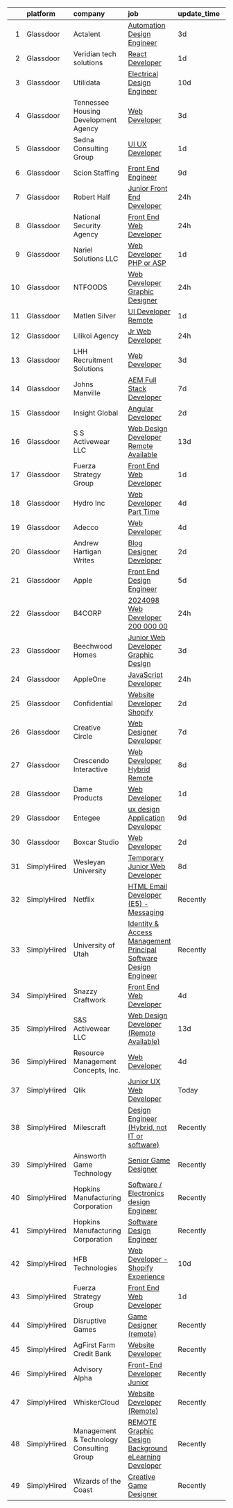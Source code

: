 

|    | platform    | company                                  | job                                                                                                                                                                                                                                                                                                                                                                                                                                                                                                                                                                                                                                                                                                                                                                                                                                                                                                                                                                                                                                                                                                                                                                                                                                                                                                                                                                 | update_time   | location                      |
|---:|:------------|:-----------------------------------------|:--------------------------------------------------------------------------------------------------------------------------------------------------------------------------------------------------------------------------------------------------------------------------------------------------------------------------------------------------------------------------------------------------------------------------------------------------------------------------------------------------------------------------------------------------------------------------------------------------------------------------------------------------------------------------------------------------------------------------------------------------------------------------------------------------------------------------------------------------------------------------------------------------------------------------------------------------------------------------------------------------------------------------------------------------------------------------------------------------------------------------------------------------------------------------------------------------------------------------------------------------------------------------------------------------------------------------------------------------------------------|:--------------|:------------------------------|
|  1 | Glassdoor   | Actalent                                 | [Automation Design Engineer](https://www.glassdoor.com/partner/jobListing.htm?pos=126&ao=1110586&s=58&guid=000001836e4df1b4a71d7203c614e967&src=GD_JOB_AD&t=SR&vt=w&ea=1&cs=1_4cfc8f7b&cb=1664002945921&jobListingId=1008150342127&cpc=9908D8D4413DBB8A&jrtk=3-0-1gdn4rsf4k24v801-1gdn4rsfmj4je800-587685fb555db1a3--6NYlbfkN0ChYVx_I3yfZ_JDY3EFoivtqvi_stwnZ_kRt8Dowt_l_d1ydueao4NE-oUleRJ4yhh56wyBkL9KMpBMnE7KtCui5zWb3v7m9QWqjusoI-ZNEAb2ANrL5J3lJDueyjQ656fX0SJbv_6imDRgtPSarxr3i6j3nz8KQ5z9Bgy5g6lRHOFgOcyjLLMtgjEJCseJXkJja8q82SU1qenuxJ205EnQteI32uJT96SxQSYpsFM22zk4PQnzC8WBpxhzJqupE7HdZZ8zEH1akf8Q2-B93cmoThAKBZY7beYDHNfXZsilmh-SAPpMvsf_t1PjQ4FWcyHFxbsR6A1SOfg_QM9XDGZt_5IkqYntxFPFuiByFc0M0MmAibvxgaC0cL5IHT-U5QuA2rnKyFL1ACQk7SAkY0GEfqq0bvu4WUtpL4c1FpL2NjIUppYeyvRUqg1XjSdPUT1MN0I4QedWSP73f9eGRd_krzMgnjKO81_iKaC3XgukBJ72HYZTwyB8o8KLuTIPVjG2iiaxGhhnGPAAJ_3SmICqEgWebqa9Cd7-sK5ocBvMLaW-pyrbu_rlnHHx1D5ubTLCKmTUFRWHVd9xn1HZWOhTQV2h7izryPijhDI2LbpubxZHJQKgmh7COFcNNhE-oBE4rj0-EXjl8tXQgL3v6qSA0jv6ps_ewF8e7_C4bWXJr0vHhd8zSKh7drbMxxIY5QbZebVPOxXHjkw4znuv9kx97gH8euPq-Uu3zktKzuUoaobah-_69vvdEHMhRS_ATBx9oirgL8aLEY_mXKtBn7KiKDDl2FOJwBBX5LIzqaEsubm_NgPKkuGo-1aAdZFkmY50O5nnhP6b7sXrfa3U4S5k1DqQU7hfeELRmByfBRNQFxqLqeoftOOQJ-ggJcGLVoc0Wu5mHUfoaob7jdgmemE3yOdat01_ew-jIAd9TgXujpv3JSG-xc6vcmIGXfruWvZdiTi3hoJ31LgVOxKr903xrYdqH0TyCdg%3D) | 3d            | San Marcos, CA                |
|  2 | Glassdoor   | Veridian tech solutions                  | [React Developer](https://www.glassdoor.com/partner/jobListing.htm?pos=130&ao=1136043&s=58&guid=000001836e4df1b4a71d7203c614e967&src=GD_JOB_AD&t=SR&vt=w&ea=1&cs=1_c43a2a2b&cb=1664002945921&jobListingId=1008156223381&jrtk=3-0-1gdn4rsf4k24v801-1gdn4rsfmj4je800-534161a169673660-)                                                                                                                                                                                                                                                                                                                                                                                                                                                                                                                                                                                                                                                                                                                                                                                                                                                                                                                                                                                                                                                                               | 1d            | Remote                        |
|  3 | Glassdoor   | Utilidata                                | [Electrical Design Engineer](https://www.glassdoor.com/partner/jobListing.htm?pos=101&ao=1110586&s=58&guid=000001836e4df1b4a71d7203c614e967&src=GD_JOB_AD&t=SR&vt=w&cs=1_72e2a594&cb=1664002945915&jobListingId=1008137291187&cpc=0F2A8D282FF2E7FC&jrtk=3-0-1gdn4rsf4k24v801-1gdn4rsfmj4je800-88ab6f70081428e1--6NYlbfkN0CgBgcxuOwrlzWFp0xvOgllyDb1Hw7UsKEX_IsXppgvM0-0BJGfmV-ywHaoqAykrI61QtG-OyD_M1eULo9Gdps9IeU0C5rqljrP_kBvFNEsAi7rD41QEGwVo5tB3Mi20bY2LxDkSwUPn_kPc4ErDLWpU4VDWxZ1se4yTmSEwjE366v0sxp1ZM2vSY4PZhi6zd9MtJBpgj81eXEAhSeTX6JStG41FHbqKgBA2S0a0kSiDzi2DK75bAWBfBJrbdBd-gYRzQZXckJsxPejIgpMjqefqrFcmVfe1G0JZnrvLiKVAm-66afTZhBSpSQ0NCl_lBoF8YuvLOls-gL_ysyXy6dtyBbGzg9nqrYVtrX-XxB2XC9fQGwuUXbbQENDMEbh5NkX916Sy98XVh2v7_Rhl5xmi_D4oAUUdnielCbZnsJXtqya6Q13MJIRzP4SPYAq1bkBNyoTONBMwg%3D%3D)                                                                                                                                                                                                                                                                                                                                                                                                                                                                                                                                                        | 10d           | Ann Arbor, MI                 |
|  4 | Glassdoor   | Tennessee Housing Development Agency     | [Web Developer](https://www.glassdoor.com/partner/jobListing.htm?pos=115&ao=1110586&s=58&guid=000001836e4df1b4a71d7203c614e967&src=GD_JOB_AD&t=SR&vt=w&cs=1_1812eafe&cb=1664002945918&jobListingId=1008151888051&cpc=48B9F4758953335C&jrtk=3-0-1gdn4rsf4k24v801-1gdn4rsfmj4je800-472b716346071ded--6NYlbfkN0CMKBtj3NdwSxddSdZQJUT4bmEzM6mmxT0ZoCQVKc_sRVMtenmWdjo-dxb-j0q6r0bt7YASHw3ly62NMCbPMU1gF1Zbej14ORmiM0GpqbrLxXraaIxPbnuFQ4SyH6sdJg42p7PqGhjskeGkTL-taHa1XChTCID3oI2Ww9eGsM4ZcE_622R_u5d0DPGDg2-UGO8SUd5cvGOqi3eMXh4kOx7Bem48D4XaLW_mQIpNCmkkJAh_bOl8vZRc0sRrdQATLrE_cX6TjJK0mjVjTEx2NeEtgJZVeP8_Vh3tHNa5sZKpFTpEgoYadlWfS2wZlnqU3npb2EADB22RCdeaNjPXRN-F_fzEYX8Ne9jibIZcej9OjBZA4LbtJkG4FxFh6CuBeAS2K3V63BoRfJAkPvSSjyEviB2jgbs5lwDKJpn6nIDggpy-HyCKNgPSxPK4Cf7_rM9pfGClhBvVO8JtlzgYUUEFb1BnXg88URA%3D)                                                                                                                                                                                                                                                                                                                                                                                                                                                                                                                                                   | 3d            | Nashville, TN                 |
|  5 | Glassdoor   | Sedna Consulting Group                   | [UI UX Developer](https://www.glassdoor.com/partner/jobListing.htm?pos=129&ao=1136043&s=58&guid=000001836e4df1b4a71d7203c614e967&src=GD_JOB_AD&t=SR&vt=w&ea=1&cs=1_33d26182&cb=1664002945921&jobListingId=1008156489985&jrtk=3-0-1gdn4rsf4k24v801-1gdn4rsfmj4je800-9b36e5d38adac55e-)                                                                                                                                                                                                                                                                                                                                                                                                                                                                                                                                                                                                                                                                                                                                                                                                                                                                                                                                                                                                                                                                               | 1d            | Remote                        |
|  6 | Glassdoor   | Scion Staffing                           | [Front End Engineer](https://www.glassdoor.com/partner/jobListing.htm?pos=120&ao=1110586&s=58&guid=000001836e4df1b4a71d7203c614e967&src=GD_JOB_AD&t=SR&vt=w&ea=1&cs=1_3f8e09e8&cb=1664002945919&jobListingId=1008140878269&cpc=42BEC95245890617&jrtk=3-0-1gdn4rsf4k24v801-1gdn4rsfmj4je800-e9951e8e4824d6df--6NYlbfkN0AxNjU9wWOnkzYrjpAN9mGGJnqCtvXlnsxswceXA4p8arctmlbenC8IJNJSuXsXgEn2qRZAeFuE2VJvr70lmCswHQT7c9a5dWMs3A5mlYJ6xc1EadEOU1AcAa4_ydL8WRinO0GX8Z8EBBvzfycpum4jYxcZRwqSADaEf7n6mezGWHWYL1t0BhHEIGQ-9eZ5EgztkdzNcbi1lr1LCd5UnTclsaooVB9-5rYg1nFHBmCWCmuM-rFRBLffRd1AYKP_sg05aygUGHkOH1iEqS4OrrkTIPdVaUwEVKL8NDJOG4qYprN5Sy8cyoF4xfet2UjnNpwT0Mg7EaQN6aWoKAtFKGB4-35vVUKOtF5ntn_jDadpRQY6PJHGg16164c_vyBhPp7jRSIiGcbtaZm26cwKMW9X-0GIBg6CuPwz2tNw7Bqr123Qv2GnAc-GLuXRbnIDMutZG8CN9XMVUNoWKMHcggnJGS2hYNx9ndHShRE6R42F5zCqd2O07zoLEsArds7pcxgqfCVX28IheCf69gYtzNfXhDVr6aeScn4%3D)                                                                                                                                                                                                                                                                                                                                                                                                                                                                         | 9d            | Mountain View, CA             |
|  7 | Glassdoor   | Robert Half                              | [Junior Front End Developer](https://www.glassdoor.com/partner/jobListing.htm?pos=121&ao=1110586&s=58&guid=000001836e4df1b4a71d7203c614e967&src=GD_JOB_AD&t=SR&vt=w&ea=1&cs=1_c6fccec0&cb=1664002945920&jobListingId=1008159310171&cpc=32EE424DE2B657EB&jrtk=3-0-1gdn4rsf4k24v801-1gdn4rsfmj4je800-ad7c0c2ea6a51657--6NYlbfkN0CpzDdaQkua3np5pkmj49lKioZwmwxQ-yx5plwbYmV_M7ZUsoYMwH68ZWZwpU8o109k8k9TkDq1w6sfTxQkE0Ft9mF14Uw0_9EoxHmQqCj3tCIE2KfBuGjcTtjqWw-JHOfMWZ887oAMblHPOaCDyAle0H0J8Szjo-QPHMkVFWsJnhEnUz9nnl6q4JD0tAVnGFw7B1ofr1YJzOhWRZ7Iv5-wSWb_LKbhBXgPc3wEovek8ktRrprBS6yzSWCTC_rJFd2KYj1CqYELCAJU__iNLgzCKVrW9ZNbhs47MIwz7GeEtsiwyzS1SR3T-HJDUcuylRcYFL9ZGUr1Lhc9N1RngU5XWo6odNuc7NbNIhiT_nD0PTZjQOEhwxwxy3XG4f8_nlVvcTI9fQD5pxrv5GptHXPnZJVT1adg0JdSX69HdJxnsu8KUCpudB3pF0lOQk7XTX_gFUGcxHifqJ6VwH8eUNTg_pstV9ozKyR5sOWXMS-ufBDxsd3V8kf0YuJt4uscWk8HXk6AvyCzMiPr9ukXVHgCzuqtmoK-fD6bBgvZJLLD-bekq45_HIsxN4aYnJUFXPPGO2eRPzPDlP9WhvhPtWIw)                                                                                                                                                                                                                                                                                                                                                                                                               | 24h           | Melville, NY                  |
|  8 | Glassdoor   | National Security Agency                 | [Front End Web Developer](https://www.glassdoor.com/partner/jobListing.htm?pos=114&ao=1110586&s=58&guid=000001836e4df1b4a71d7203c614e967&src=GD_JOB_AD&t=SR&vt=w&cs=1_e4fd36ec&cb=1664002945918&jobListingId=1008157797541&cpc=D2F1DE17EE1F43B9&jrtk=3-0-1gdn4rsf4k24v801-1gdn4rsfmj4je800-7ff8eec83c0b4a4b--6NYlbfkN0AC5S5KfpcrE62cRuYLg6qW_HWiPjKHP06qk-AGfbwYtGlr3wcSMURH9oqKq1q2FCfM1OjM3Kz6Mf8EkahFNJNgp1LK48jUPnMt-okSXP8vnz3V3oP6iYtj2IgXbF79uMEmzQyBa0Jx1u30_URFQLBGZGEmRhKBBfzZfC_xhkrKH2vo0nAamm-hWGoEjgH6jBGRhoFUUwoObaiVuPjcoPd9B4MNBCnKM9kLF-O9u2H5UXpss_Zt55NuNgT5WUviojqCuoVpY-TMNCAQQJ7eD6LLLnTdzuunIlQhiHCwKxLsVAC7ODSZT2KZzhlZRMM9RqLb-GyBvkfNLs9DPwJzk737DbobZFbAfx0oBHNX0E1A-kDYOY50ZZXTFZJQIPdIQVbYpDhNwEAmzdWLlFVPPiy6QSsIN6k53vkrXQz6lKFl8VjS1RUyW74CtgUgN3Ey4bH_fcS-0kuf5rFOLA97hZZMV6wsa7D_vFf0waMTPFtIfFvWFDl5mZVF)                                                                                                                                                                                                                                                                                                                                                                                                                                                                                                                       | 24h           | Fort Meade, MD                |
|  9 | Glassdoor   | Nariel Solutions LLC                     | [Web Developer  PHP or ASP ](https://www.glassdoor.com/partner/jobListing.htm?pos=107&ao=1110586&s=58&guid=000001836e4df1b4a71d7203c614e967&src=GD_JOB_AD&t=SR&vt=w&ea=1&cs=1_2f79b386&cb=1664002945916&jobListingId=1008156487373&cpc=F583A5AE0DDDFE3A&jrtk=3-0-1gdn4rsf4k24v801-1gdn4rsfmj4je800-85c6be23e0f0a5d1--6NYlbfkN0CP2J0LDtxZA8EtDuNqxg-gocVpIg1F0JqVoIbEwsjBgaAhjkxI-15GKZpbikTtLtYtHVrp3nhyeZJ7oIl7Q2yo2y4jAifyhGhTgi-qrYpPfiVcjAaHEgwuIevHNLQObv8bWhXCxot3GdXArMpA4RSFPaoMmq1eGQ-vBTaINS4O4THOqolDkKJY11hGhvrGZGYbSMJQRkLpuIh_qI1KIrknhAssDg-Hx9UI8W92CZ6S0p_NvUu27890ryk424WVPcH_AULVAlVlJhfNCEdUOAPalgnkMsGnLasaVwGEKLL53lsEMdQm7F78qw7GR6kv8EHhSBXsre9HmpwZhBKIAPp5SwGadF_jiIC8A_zVj4--CoAoLjbWtwK2Jy9KIG7pr5gSR9nY_y25Um0Og-OEIINxw5Yne9oUUotAZXbmG246iUjy6BFJS7r-rhzUClJFeXwZjPtSp5gfcpX0jL-h81gY0MPRGZkWmyRZZ61u36oRlayBcclXQ9L3ybhbMFBv8GUVwCFbnqFwrw%3D%3D)                                                                                                                                                                                                                                                                                                                                                                                                                                                                                   | 1d            | Remote                        |
| 10 | Glassdoor   | NTFOODS                                  | [Web Developer Graphic Designer](https://www.glassdoor.com/partner/jobListing.htm?pos=102&ao=1110586&s=58&guid=000001836e4df1b4a71d7203c614e967&src=GD_JOB_AD&t=SR&vt=w&ea=1&cs=1_8cb1246b&cb=1664002945915&jobListingId=1008158473502&cpc=AC285F3A3ECA6BB0&jrtk=3-0-1gdn4rsf4k24v801-1gdn4rsfmj4je800-fe38243d77069748--6NYlbfkN0AdfXZJl0GGXUSalzVGUWVSLKSqBOtgqDvQLIDRjNDC3sXSD2pGaliFmJwsem2D-NEY6zdgv8Vut9ykzrzubb2RSXGbFBr2vSgQTa8WgPxDwYq6Wpsix0WuVBWG_wAift98Al_YAJFUCfIX4perZgCFJ92WXvPYwrdPuM7VE_DVa2q313uR2JO5oCn_BB-Lv72_IWEJNXc7UUPZbtpBeeE_EIYqekRvRUSPDE1Pe-GF1jKz4Lx2tc8x6H_U1_uK3Kp01mR2DUhanroKj4P9m4f37GURkvfqXkDjFUdc9CZl203wtYHVzzfQ5F05qmMzOCnegJPwicPcoTuh0WSkzazDEpu6DbMY4L1MrDl6_3yDtUMALEGSmzbiP-AhHP_irYTusDiif5XGN-_XSsunqWIdwSezFYtmKhW7gaHF0OnV4ZkVS8zCag_A00LJm70JpPYGTE3PhCPIIc4HkkrX6CH306_Wlr7UcH4XxLu39RpMwXBLZwh57I0IObq8liMMiMI%3D)                                                                                                                                                                                                                                                                                                                                                                                                                                                                                             | 24h           | Remote                        |
| 11 | Glassdoor   | Matlen Silver                            | [UI Developer  Remote ](https://www.glassdoor.com/partner/jobListing.htm?pos=118&ao=1110586&s=58&guid=000001836e4df1b4a71d7203c614e967&src=GD_JOB_AD&t=SR&vt=w&ea=1&cs=1_de7e8370&cb=1664002945919&jobListingId=1008157161268&cpc=A65DF3A704A48F9B&jrtk=3-0-1gdn4rsf4k24v801-1gdn4rsfmj4je800-16829e777b87af8a--6NYlbfkN0ADTliTSg4K3aDxe8vkHVVj5ml6bx8ND6Ab8oliGx3AtUlZr5CucCWYpR9jiMrNvNGRO6bUQ4H1H6-dQeHwNMaTFEyTKPTqKhcjE6PIy3a4LOawRF4CIuwsP0LKO19BUUgwn1MGgH3F_8QbFy3AD4zt0nMjvdKp-Xe7d_n6MVZu_VvT_ciADqr-WsuvenKKxF72LJ3caOLoBwC-a-PzfdTGjQSt4cNhOXShdYj3cP4Cc9tbvD8loJsjkut5w9ekBRXY-a0w7kRa8FRrlmoMKNJcoePbbqGkyyHa_nCWgfCLgqofvLtnxZ4rzQSy8y_3EOQtasSi0vsYMFEWbEiW5ps9dvffxr7nZ5mh3i5xx3zvqPVyiWidbwmLmIcPWoWIpCKWzQ9wuvFSbzk1gTkQFOt2AxzGDU4QQDkuYEB1ycMuJWPXce-WEWJGIzUQRopnFNG329Pc2t1OkExoBKr0z1U-HajDe4CrElEysDSLov1GWhc7oPwTW-9x)                                                                                                                                                                                                                                                                                                                                                                                                                                                                                                                    | 1d            | Tennessee                     |
| 12 | Glassdoor   | Lilikoi Agency                           | [Jr  Web Developer](https://www.glassdoor.com/partner/jobListing.htm?pos=110&ao=1110586&s=58&guid=000001836e4df1b4a71d7203c614e967&src=GD_JOB_AD&t=SR&vt=w&ea=1&cs=1_ed46bb68&cb=1664002945917&jobListingId=1008159036962&cpc=BCC169F53084E245&jrtk=3-0-1gdn4rsf4k24v801-1gdn4rsfmj4je800-959dfe221338f0a6--6NYlbfkN0DzaDHVbxJ-LJZej0v9fk4K-FwNocoxjQ_zxp68kPBvcqyzjXk4zrV-O-k3-Sei9g-U6yZdKhKxbGcCHzzPSs5NZravYBkIZpwuZ7Ntu7cXZUWlN68xeCAVA2Pzg9n3NY3EMt0c795tPkbjp9VwXDlZS62d69fO5HB7ybfDP72j4GDrCtQWgs7CEiChC5nFs6JMGbPSXhtTqmyN4JNRdxI62xtxg8GtyMf-CSru4QxJ7_ErpvRxVFk4SXY8LSFiSVC0glxzbBEj4jkiqU4_ysY7AlQ5VlfRTbWORf4EIVlZAZOByNUdnHEnI8Ymx8XNLojPXscrflHOhzEH3K4Oa_I-Yg6yu3rxkEz3w-8io-SZ6dBbxvSS-BsRwuwdrPSeBobsVbNqF0wx2Q0IRsYOJWbXYrERxEYNbziN1b_d9RpASbfmb7LhTurTQqVVWopM5JVezI8vbP423lcjqM0yQ-YUsLoeU45X0jhOtRWMLyTPLCDOjt_uDxzuYHrvhW2V_fly43PD0xbnIw%3D%3D)                                                                                                                                                                                                                                                                                                                                                                                                                                                                                            | 24h           | Simi Valley, CA               |
| 13 | Glassdoor   | LHH Recruitment Solutions                | [Web Developer](https://www.glassdoor.com/partner/jobListing.htm?pos=125&ao=1110586&s=58&guid=000001836e4df1b4a71d7203c614e967&src=GD_JOB_AD&t=SR&vt=w&ea=1&cs=1_f7f34910&cb=1664002945921&jobListingId=1008150995447&cpc=AC285F3A3ECA6BB0&jrtk=3-0-1gdn4rsf4k24v801-1gdn4rsfmj4je800-4815247063c00b4b--6NYlbfkN0A_GD1K3dzeu7WcKnsm6RLSD1_QV-mkIht0EvhowBp1RB3nB2zK51B7Vjdo850qtD3HUgQDFySC2dwCAiJR7vDl-o3z0YZ6gywWZcKWWXl3DoLIxuXaH63b3PBznFZX68Rol0qWswhnDl2ldv-xCBoq35es_aCpYsfSAWDgbT82fuiB21XJXuS9xmzLQvLOzQ1ikihRlZSj3_AT1rNCITeBUALukxyN0hyXvmrD7m2-w9-zFuUw8t5uMvSD6uF_eP57k5nVG-iZtQ8nGurXlKUmXDQyDxNyBTs_5ucZyBgsV-yArrHcqmPZWeQAUJyDIMsf1zJBarZq7_SyrQJZTgPyv2O5xyt8hRmofQnpepehC_gh4FR4OM1n86vkX-se4QnyMK8L6SHIDegdjkAaTdVXS1_Nta4bFC0FSjfbWpRKxwzYvkddtbFN02tBgK2elzS9DMfSUREkYJHRA1dDKfWYudMeeUlYsGOwIZy4WQ6sm1a7faNtow0zUJd1G_70sTwR4cqvFdilkWvCO_30anQaB2ym5te2Fn7tgLIPcI9PrepVIXCm9fWz19s8wTtYSRxmpu_ECCvEmLcsZSqFCGP_CSW88UtwQNmCCXMD9GPGy7J5mRNN66naSE4Pm4K1gCX6YAaTfCw7o4BJdsm9JSzUIBDDtV-p9k-YQJb4vZkwbBb_SsQDbzuoMeDsBRevSLe6kQzRdvn4J53iD4PvQkEnMDbJeARWm8r69eVsKK-K9HWbx2l5_ZBdWRiuPe6P6T_9Ke7J0jELevV0kVa4h0Ymc8htkhi84fmDlHVVKaYa4w%3D%3D)                                                                                                                                                                                                | 3d            | Kansas                        |
| 14 | Glassdoor   | Johns Manville                           | [AEM Full Stack Developer](https://www.glassdoor.com/partner/jobListing.htm?pos=105&ao=1110586&s=58&guid=000001836e4df1b4a71d7203c614e967&src=GD_JOB_AD&t=SR&vt=w&ea=1&cs=1_c34c5a08&cb=1664002945916&jobListingId=1008145350476&cpc=14D5209370AEC984&jrtk=3-0-1gdn4rsf4k24v801-1gdn4rsfmj4je800-8e47bcb6b51c4b28--6NYlbfkN0BbRIXfBuxxjzYYViJ0Mlfk6Rqs9mOnuKlHfy6v50HiE0tueT4oOkfIhDBcy8d5kwL7oKq-we2vimn77xSCnyMvcEniNG_BUk1cqoFl-jmKjHfB8_2C-Yhs-jwvVPgKc1kYOGvnVjuEiikyHArjFXEItNKtn4vTktacz29jD7iEMkaz7qfAswpUcWW0LVWSwKcrltRryUrb-oHkI2KtZ1m5zQhK_rrDlSszBX7nYc_EW6MqJa9Nyg_-ZLd5EztgBGDHSsrPDYlcSiPIMZiaqgu0WZH1SG_0U5HrRegfTTsjOotac5Potc5AcCCLtaHWl78Mqzy5cNuHGlkXCDcZ4H7I8dFLKPSJCtKwiGbVZRk9x6PalUE5rVPb_qHmr9aYmD7nWEX0i3vWoi_jGv682E3ijMeNJ5HL5J1X2zJSMXNkpQB7gX-pz8eH8ledHHPMIt-LrUi7_nJfKG-DXKXPcPdmAx8nQY8NXpaK4GKVI8UBOJhUkfEbu5K1d5VcTzQVJEqul4J8i0Mthg%3D%3D)                                                                                                                                                                                                                                                                                                                                                                                                                                                                                     | 7d            | Remote                        |
| 15 | Glassdoor   | Insight Global                           | [Angular Developer](https://www.glassdoor.com/partner/jobListing.htm?pos=123&ao=1110586&s=58&guid=000001836e4df1b4a71d7203c614e967&src=GD_JOB_AD&t=SR&vt=w&ea=1&cs=1_635ac823&cb=1664002945920&jobListingId=1008154070766&cpc=F41FEAB56D215062&jrtk=3-0-1gdn4rsf4k24v801-1gdn4rsfmj4je800-17e5b1a8b31460b6--6NYlbfkN0BKkHZu3wF05EeDimN_p6sYpKCMArvwa95YdH7UpkaBCrPfJYfKKujSsTaa748NZ04TE7WSwUq9wpSWS8z7yWjae9sMc7lOwd6ePpbhKUnS5GJWkmwUNPedAdXYWv39gnt3Nvudz93FiXwcQ5O0YfaV4snCspa5vgWjh33lcKewQLxTvIhfKfcLAzXobtCZZCDAyGpqau2sNx3fr1wmwOmLCc-VFYNsofIn2uAjhU5EHRkTzdprPp83The0l_ZNyAzJAUtgVY6q5PTVGQ-bUTnRlV1v1aONFEPj125e3sdjniQlwiTJQ-vFKXEZjGB_71tDtHAD8wd9TG3UxT-KwkVnbYtwk7Y5IRHHpRxRp8YKrNGtgNdf2-aZybm2E3g2CpgANkFreZt6-6pTiUQpkxKLRBSmrBG4yVWtwtyCgZuJP1Uvfyy8f1_bB-h2HtcRXNvjEzRz3_cgb8_g64hOk-_i79rB19YP6btst5CFlvQDtr9gaSRqJ1hWP3dPBYGLfe2W-didzuaj-9Ge82EAz4Z0)                                                                                                                                                                                                                                                                                                                                                                                                                                                                                        | 2d            | Remote                        |
| 16 | Glassdoor   | S S Activewear LLC                       | [Web Design Developer  Remote Available ](https://www.glassdoor.com/partner/jobListing.htm?pos=104&ao=1110586&s=58&guid=000001836e4df1b4a71d7203c614e967&src=GD_JOB_AD&t=SR&vt=w&ea=1&cs=1_50ff32b2&cb=1664002945916&jobListingId=1008131212019&cpc=A65DF3A704A48F9B&jrtk=3-0-1gdn4rsf4k24v801-1gdn4rsfmj4je800-e77e0e5672b8281f--6NYlbfkN0Ajr136nt6A_LHOZ7dazkZBMRVGXfFx1UH3hXSlGZi78qV2vh4IIPaG56QxCFgA56BicBY0oInP0QPYJd4kFVbc7huEHz1FXVqLxP8gElzXxfnWXkWC5Tk3amEWpKQOdd2DP_B235foqRfXk2sCy5zcr5ta9uztYyWr8zoLSfktUae741wAEOImCxf8e0o5q_ycQgCe-ixKA06BIbumOe5BLPPJtlkagwve9y4va0OfsQAKsxCenDo-e0egBF_YeVmTaHsb1PpDIRb1xk0oL4YGvEuBLXCR5cTO2R9ItDo_j968wQijVOtl8tB6juuIunjrDqvR2kfK5u_NR2zAmpYJNQSFt2ZIIUzO9V_dlCHFcT4fJUtTYViioEhKsPsG7BZ95aVAld605hxC0YYuAioDcvRH_WoLvopmjCmjvSTW6-I0S0lnN7itjR9wWcdn_0w2Ttd7YmyPpqfV8SGnbry2wLe3R9WLhVFTT-iMgR4jmPs7V1aw1UdfdV8WbXiLk_aTr_pDVMJSVeHC2KdjhT7rFAktc-eHO7hkd1dJ4mw83ZB1-qzhRHQxtbmcaBcXQDpY0rYbETIdmSyHz8DQ7P8n65qfzMHtqCGQLhdLIa8eH_tip9lyQOF6W8zc0mm564DeSS9XhpaL8d6GMPUmQl7jl0JDEpQ00qGpLh3_ClwOztb3nvPLk36qiNjw76bYWKMjW2d5YC7gfNdOx5iJ6OK006JEBo1Ic3A_GitSBmwPNXOV6ScNDh0gyWdw5rc3ITJV5oyiY7iGGg%3D%3D)                                                                                                                                                                                                      | 13d           | Bolingbrook, IL               |
| 17 | Glassdoor   | Fuerza Strategy Group                    | [Front End Web Developer](https://www.glassdoor.com/partner/jobListing.htm?pos=127&ao=1136043&s=58&guid=000001836e4df1b4a71d7203c614e967&src=GD_JOB_AD&t=SR&vt=w&ea=1&cs=1_d62a5dfa&cb=1664002945921&jobListingId=1008156122053&jrtk=3-0-1gdn4rsf4k24v801-1gdn4rsfmj4je800-6a958374b61b92fa-)                                                                                                                                                                                                                                                                                                                                                                                                                                                                                                                                                                                                                                                                                                                                                                                                                                                                                                                                                                                                                                                                       | 1d            | Remote                        |
| 18 | Glassdoor   | Hydro  Inc                               | [Web Developer Part Time](https://www.glassdoor.com/partner/jobListing.htm?pos=111&ao=1110586&s=58&guid=000001836e4df1b4a71d7203c614e967&src=GD_JOB_AD&t=SR&vt=w&ea=1&cs=1_7053eeef&cb=1664002945917&jobListingId=1008148945707&cpc=E773D000C9BC26FA&jrtk=3-0-1gdn4rsf4k24v801-1gdn4rsfmj4je800-0d367ac675b0d302--6NYlbfkN0AHtiZwCrzFlqi-Ln40ht2-8SIb3m8Ma9UkCwqqfSxtZAdLCzw_vuL0Bqv6YFjFJL4jwFGIreYuyBQJdwmv1890tj2DDOoFzxdl5kiO_V6p44ZbN4PeWpJ6L6_iJ0l2UUXZ0B8THVFe6QtFyMrNwN_dqdEmrvzfBuqkJd_idE-w84ggyjpy04ncQwD2Jz_PTlnFoBGsrUoKHL1AzRjROjkw2_pQs1CwS5P1pt8JplVdVbCitSQt2r1gZfOogIBhPaNnykESy8U--3jdrhtPiIMkvckXow6TgsXXTxs3tQAWLwjgwDU5qiZnOkAYs7FjdiT-CymmFQUfy5YIqveImx6l1RMSFuCLWOPmfr4m5LDIn85EW20MORVimKbDXmopw4hy3JPMMaoPvH-qssB9Kmqj3swg40m5EybJZVd-YfJrET3Fvz_6Kz19cH83tvXGW-ZB8LxZFNvzXLNvfx-E1BsfGSuKstOL-wfkc5E6ZjbMMSiNoL10A7hcdId_q3sjE_Qtv0WuxfPoYg%3D%3D)                                                                                                                                                                                                                                                                                                                                                                                                                                                                                      | 4d            | Chicago, IL                   |
| 19 | Glassdoor   | Adecco                                   | [Web Developer](https://www.glassdoor.com/partner/jobListing.htm?pos=122&ao=1110586&s=58&guid=000001836e4df1b4a71d7203c614e967&src=GD_JOB_AD&t=SR&vt=w&ea=1&cs=1_05f8e7ae&cb=1664002945920&jobListingId=1008149192044&cpc=8795CF9063CD573D&jrtk=3-0-1gdn4rsf4k24v801-1gdn4rsfmj4je800-0c714800e26034a2--6NYlbfkN0CsARmfH1XNQTa22oGIIJ18FtyAjbQsgfeQZpddTLaeHvS13ZX1kSY9Xco1CJVqBlT589lhOapIM3kkZMsfqJyfjOSDIVkj1Iuscu2SHbAB8RAYctWErqoZgrHHvtlgMblNIdo089uFoa8ZcodLPIXLzKG1i3-r_Oo9HLlsj5v5vrdUuVedE9XN1i5HNzTd-3_CJ5vdxYakoQHJviUXYR5YnIEK_lU5wyffzBGnEAPzxr9xzQfwHzwC8z1f8yyszdCq59H4RxXWg3prA-bTuN0Y5Y2rASb4Ib-CtsiFUWajtYZICLZ-fc-Pu89s8lUyRjiy5DDGOOLmeHQ81U2HPsFNsv37WaYBv05g_K6pEjA0wQSBBMkqgXetKctgEtLwi-VTZh_U94fBJOdVm5lcBoswAi0-J098NuBoxohILYsgX8l_w-XWX2C_bEWqqe_yQLs4MQZsbbnsEg8Xyo5VtPVzpzs63hAIn7tsxc6OGKja--LdyYRp64xfa6s0tMC6Vf0emvMza0MMsjIL5cboSFdR_4CSiKfZKT7qCQ6tMGjcDzTLnHbHDWh-BuSplWeJ4qyDPKtKzJLenWTtCK0YMBNjUZbGYQxOOHxISxmkxtNZczWZLuvHDDVBhE7hp56Rt76i3oyC6-nb2CcqL86uzOl31JdYmDhGvx-wBXfsWKnEk_R8V5zZnmMSkFtwS0vjPTnwZcstKpy0-MFnFxHPb2VzVrbfS6lZMjXMbwMtN9hFTD3R1lhuHfuQ8dqs4QSMoy46W2r-7hgpJtFhMwnizpAlfWgmpBaAndgQBvLQ9FDZbJDur9SsMNqGPCv7-YaVrfS4iBCVu4xnoICRf1sXlorO71JslXQMYdPaTwoYc_gwJTsYP7U_6X6MrC58ubY_UDGqNAmIWFE4-Y877kG1Du4tZBK87xBvAt0%3D)                                                                              | 4d            | Clark, NJ                     |
| 20 | Glassdoor   | Andrew Hartigan Writes                   | [Blog Designer Developer](https://www.glassdoor.com/partner/jobListing.htm?pos=103&ao=1110586&s=58&guid=000001836e4df1b4a71d7203c614e967&src=GD_JOB_AD&t=SR&vt=w&ea=1&cs=1_a2d4edbf&cb=1664002945916&jobListingId=1008154853216&cpc=C891152315FA1AD8&jrtk=3-0-1gdn4rsf4k24v801-1gdn4rsfmj4je800-8a5de2c5bbb2f792--6NYlbfkN0AtR68e5gWpPxoovZgA7Udo-dcymoK0NpHFMpIgh7LYz4iBD93GHeZ_Px52PShkX7r5mWH_KRZmqRyplfaW3WsXHs1wSoWmKUxNIcGgA_8Y719gtESl7uZfLOAoJtpTv7Y8OhWnG6qiAce93utUA0m26XI2XImwuMwlErg0UWJjHrXNAWooIvhkjBGDG5VQ7x5iNO1KoaaUZXmbEROWbJjFuYYXS2MiOPF3ET6sAnkjd-rfMc6pwfyQQgQr7ir0q08_MCwj3tC6thswiRpjaxL3II08MMz1eljmlgwZdwkwTh4YvPrrGsbDtfZhoznu-ToMSVkkL9qjHS8sy0UfV0pgrAHHUIzOfrQUtgXBRn9shlbBF1COUjG-xdgqWwTTj9F5DVwYCI_pTmZRqN57R9uQSOUbYswdDWGLnvK4FdChYYEWQR_A3M3OVD6Ff_DZn19ugFfbjayBt4aIqdmz8QdOc8NV1tCPF_xRFIVjKVBQVIOSbDyP3i-FbuGRaGlbyhXmxO1FyhfEwg%3D%3D)                                                                                                                                                                                                                                                                                                                                                                                                                                                                                      | 2d            | Remote                        |
| 21 | Glassdoor   | Apple                                    | [Front End Design Engineer](https://www.glassdoor.com/partner/jobListing.htm?pos=117&ao=1110586&s=58&guid=000001836e4df1b4a71d7203c614e967&src=GD_JOB_AD&t=SR&vt=w&cs=1_de4484d0&cb=1664002945919&jobListingId=1008146967230&cpc=1CBFC3E34E2A31FF&jrtk=3-0-1gdn4rsf4k24v801-1gdn4rsfmj4je800-37d9989aa7123895--6NYlbfkN0BvKrLyj5gPmtZO9T8euul8TCxuuKNOtzRJOomxnwSEodTz2Bc-sPZlMlNbJQ5kKAvZEV9XQrJZIYxbJkdRgHKUATG_W5Gk9m5MdZP9NMdSrFncHV1RW0uh4YD08Bq5C20lofgyux8MVgc7RqgOyb1lKwL_LhWKB678kksVBaGPEmKFgo_p_Wcdz71FeoVXbxwzoVVDnuxLFCKMo534m0M2yekM9od2x8DOvMMLZvJQj5TodPJce0CPPI_Fx5TU3_5WVsULoBtXDzVsuV1YNDHI5RNUVN79UGV0TBBHxceqbLcBLj3tKzH6xVnUWQjtToaezIEI5ICQNCAsnDo_S4W3b9FqGCodQPbweN3CkdimrYxN8WxHj3A7gkDiXiijhkome8jJEUVrLDdFG9GFGvsNjCjTuy_53s4xM-fbcwKXyc9kXAOEL3rixZanoA9qktCA0_kswLhcaK4q99QV3Z8sd55WGLr7m_YhizzpHWN9HDqPjmcdysT1j3q0KsmnUFTcOk9WSRoO9oU2vCGYtuPWeOsrOnN-2iq-w7r0Kj5dGsU6m4mrf2ytaPXosd-LKrcQmahdHpyay0eTfMi23KtBSp4RvYNMA4mfC5BFB5LaXiOuOQ3QeEnS0YsGj17OoCzykJ_qyUDBvSeNwirdPZrgOjVhIgu_QrzNuyDbZQoEgS_YuxibVi5Ub_LYNOAJU_WeUGjh_ao-WL26NH-K3V8EtIyMvOABvqZq1L8-XDDAKmQbATXdSq3_108TPB_HG9MZymcjRvhWZiwNkHXkQGtfz1N2W-dRXkcp4S37s50hgq829OxJLJZP8MT8bXYdeeUx9hbH6HQchyN8aed0fFLeimB3YrnNZMlPtiSqrhf0hJcOXifHx7Amz9jBjpvma6XzQ2C9dlHvz3gQb2k9sc_e-7xAfqTKoZCqfS6jGfdv5EP4-f_UIB9bFVmP72CciqBXdeC-0p4jpfeLM2Rs8zURKgjeJl-7UV8%3D)       | 5d            | Beaverton, OR                 |
| 22 | Glassdoor   | B4CORP                                   | [2024098 Web Developer  200 000 00](https://www.glassdoor.com/partner/jobListing.htm?pos=108&ao=1110586&s=58&guid=000001836e4df1b4a71d7203c614e967&src=GD_JOB_AD&t=SR&vt=w&cs=1_b6bafa93&cb=1664002945916&jobListingId=1008158976945&cpc=D69957E0862862E0&jrtk=3-0-1gdn4rsf4k24v801-1gdn4rsfmj4je800-c932892369677288--6NYlbfkN0BBcNHvdcwdm3ewH9kjvka83ftEJjxlat_DdA1S80VRS6k0mxP7wnwmAsSRP66qfkxiEkMctYB9U822vuycvL2T5Nd686usloJm7--NpPNg1qasCGwMK4TUxMEC-9zrM2VaMdud5tdIKPynwmtMI_gJsD3h94tY0hw9TLoSlEaERITUuNOSBc8yNtJt69a0i0bkyqX1YWavlGn__Jgo-Eb1oSdAfj2WYgfGVXglFqfBFM7fu39HtdzDsPKRupViqI2P8yw9sBS_fsKmu0NtLdKtAKmmQ7BqkPDLQcJOO9BDF2BHysURhMY5LRDmkXGk6XeJcRut8kSRq8RLEUIzdOGB7VVTPZhhdkX6SryAsrKeF_tyowOSJcIHtaYKczoJzWy4YQGGHg_qEJTgHVhiBd0Vx5ey0M93vbldXo4h2runuXDQ33KCUd0MpnEP1iCZHFQB8jNLRvwP6CK3gFpSA7uo43ngVJqBrYwbSL2lkl5un52J4dfoR5xVaHzr5C1rFRw%3D)                                                                                                                                                                                                                                                                                                                                                                                                                                                                                               | 24h           | Reston, VA                    |
| 23 | Glassdoor   | Beechwood Homes                          | [Junior Web Developer Graphic Design](https://www.glassdoor.com/partner/jobListing.htm?pos=109&ao=1110586&s=58&guid=000001836e4df1b4a71d7203c614e967&src=GD_JOB_AD&t=SR&vt=w&ea=1&cs=1_69a4d603&cb=1664002945917&jobListingId=1008151667921&cpc=44CD5376B8534B8F&jrtk=3-0-1gdn4rsf4k24v801-1gdn4rsfmj4je800-178079107f52b54c--6NYlbfkN0AS57DkDylVShPhgOjpRgGCZifuE7BsZsr_ouSWgREGsRVqZ7cRlBQOjqm97_VciQekhYtSuFm7zfDz3D2MMCjpR_9sGjkja2jDpAyvYIpu8CJNxOPIa0pEk4OeVJx00kOpswDqeXTAsZTeaEVOiU5Saw7Guj2zOSf1isLo845I874kKAP_ww2Via16OsP4nVdBtQSca_vDNX949dKFpzbAxlKPACBpmujDjE8au-P6AATplRc2LsRbH5UxFyWDtzAXelXzUWKVaC5LOFFTm-HKnFUrBBg_IhDKo6F3whC-tEgs9xZSuZY41buQezmzTLRULEqfRlKIgQZD3tjdwz1GehjYGXXK8Bi6oeugXOxnWnzh_uC7scqRcibJoOEb5cSRYPEu0L13PWA_WY6gIrMtCKxD3VnpbWPCQCQ689rfJ9uHV2TUgbL8a8qSQGHWruAppedQ9NOjceIaPmVPn_RYrCixVp3wRwCr-CWNkYoNRTuzhh138qEzq-Xgmmdnm1er2-8j7opzMn_37TlzQ-gYiXaY3Idu2tw%3D)                                                                                                                                                                                                                                                                                                                                                                                                                                                        | 3d            | Jericho, NY                   |
| 24 | Glassdoor   | AppleOne                                 | [JavaScript Developer](https://www.glassdoor.com/partner/jobListing.htm?pos=124&ao=1110586&s=58&guid=000001836e4df1b4a71d7203c614e967&src=GD_JOB_AD&t=SR&vt=w&ea=1&cs=1_61757dfb&cb=1664002945920&jobListingId=1008158632862&cpc=3BA4CE39D5B5DEF5&jrtk=3-0-1gdn4rsf4k24v801-1gdn4rsfmj4je800-c717294e7266ca1d--6NYlbfkN0Akmm0SHSm6KXMG3PLe28cvsql5ALZY-VGg2iXYcU3b02p0Tn9zVGjdnTkc2y9Wvn-VwhWklp-0dkJ9oDv9WiSZVlAXJvpTEidhIADhgbhwapmmIAfjJnqK_8pF2EA9QsOe7Sc-5yPgkXIdog3KpUC1O6f1PkXajwtSLpUOwsXXIXs1jM3bqyXuLEjYns8NkyyS1USwAbUNhAwLoRZm4q9wa3w-O2ZuZdyRmXYyduc24KpMV0KdpvhMx7aIjvTXQWjh5NcS7eYDv3b3ymiydN58v2zEK1imJ7gMCbW55zWEnq5ej8RUwvav6damZJWKhQwKSh0i6SEBiDhzZmABRxI248rVSljyJ8UUcSL29hhDNJZuglJhcrfQHFPhKZG_5GjnqC2lXq8bJeYZURX-13VifxH-6Dqxe7UE1vqYwCDzbesxFtGlLT4V_UJ7wXo3rmYFlmZ6SzwL2FZP6ER0FKBHATFSL9KPBnPwYgKB2pztE76H3yAm46xQ_DvGg-5Yfqz86jZQ2vQB_OaXPFY7rj9NrQrzXXLkwdhePpCMk_nWdWTKqQjE50Qp_RYpQasX_9ZN0lSJjxscELMg9fIXLNZ3)                                                                                                                                                                                                                                                                                                                                                                                                                     | 24h           | Orlando, FL                   |
| 25 | Glassdoor   | Confidential                             | [Website Developer   Shopify](https://www.glassdoor.com/partner/jobListing.htm?pos=106&ao=1110586&s=58&guid=000001836e4df1b4a71d7203c614e967&src=GD_JOB_AD&t=SR&vt=w&ea=1&cs=1_8430ab1d&cb=1664002945916&jobListingId=1008154062284&cpc=9C4F014304452074&jrtk=3-0-1gdn4rsf4k24v801-1gdn4rsfmj4je800-b3257f3bf1413a38--6NYlbfkN0BvXwSNBcTZ85MCeNIfhNfAi4kHUJ1BdAY7322fW1joZgtin1TyAODQJeui4z7eaiCTLtvrlp2Nvua1qFL_MN-gsZGSUE_NbE0qt6_MXQLdUVG5pyfefID1Qa29S5oM0W4BQhcaONhsVwZPqfwCsC78EksBJN5AhSJwBZ9X94z9H5lezCyxtLoi-yAg2Ck_1xlY8M6Iz9XNy-Dn2bUTkDIa3M4k_A-4z2YjphHTYTl-Ov6ZLbWS-P-TPxAAQgjBJRUl0-G_xW7KbbhPfkeOnZaX5bSgqhfE2NsiGzC2Y2U6dnlk_CC6syCqZchIUUgrvyhT8sdTlLVgdVbm_73jAyhY1OGR2fcueitDaYosQPsOPVXyxIUjkDKT8Lu7BvOmgKjzqvNSktNq5FU1mqc1RPBBBHxoTQQzjCZKL7TMv3WQKa8PeVyZKOjWrdYRmecRw-9E_O5g2wd2MGF7ZP_Ouut-KOv85jP3elUrSFxmvEduX2h4LVef1FART9cSjCGZgaHrE3YmEK-Uww%3D%3D)                                                                                                                                                                                                                                                                                                                                                                                                                                                                                  | 2d            | Las Vegas, NV                 |
| 26 | Glassdoor   | Creative Circle                          | [Web Designer   Developer](https://www.glassdoor.com/partner/jobListing.htm?pos=116&ao=1110586&s=58&guid=000001836e4df1b4a71d7203c614e967&src=GD_JOB_AD&t=SR&vt=w&cs=1_187e1ce4&cb=1664002945919&jobListingId=1008144518073&cpc=56C4EA4A1A191A49&jrtk=3-0-1gdn4rsf4k24v801-1gdn4rsfmj4je800-509f68923e5c071b--6NYlbfkN0BPwlZa85gbT4Q3XYQoU_uQn0Qmw9zd_9UNfmcwtqAVud1yvyq1Z4UAlx1bxhDUi3IylK4O56pvEW6nbq40hYO2z1Zqn6T_tUYXwOh7VB0bbJVVxeqDOCJla6Nk70emjPvRumMlH-6lYRvkogN5p-649NG-Yh8cwCHV7E95Ji0fYMTNvX8FjMB5gwBB4AarAC-Ot4ckWVyCUlz22CCn1Vx0vlX1D_8dI2ipSXzDuvcdW9N73VSCCJrIW5P3fgIJf8J2OVAKxNLOtmWTuSkaxwW8yImnMxOac1rkm3oca9CtKfdhkMZ7t5w6-xt1Yxw_hTeAvmv8V_7PRCvQ6gDmjCVE-xs4E2MZtEltU9nlTHiYeGQ7U_aNcwPiJ-K7133fDA6ikrHF-Ka9euCJGS29MsPZTpm-o4ntsjAIsB0GyRy-JiihgRCuuW-g3V4JEn_637wHW5fb2xs6-Xb_Cxhf07_FCTDJwayRPRPowpDPt4knTGg0lSa-yBrBRmIHv0Qkq_Juo-zu74zWxVfoaaGUPEDs)                                                                                                                                                                                                                                                                                                                                                                                                                                                                                      | 7d            | Irving, TX                    |
| 27 | Glassdoor   | Crescendo Interactive                    | [Web Developer   Hybrid Remote](https://www.glassdoor.com/partner/jobListing.htm?pos=112&ao=1110586&s=58&guid=000001836e4df1b4a71d7203c614e967&src=GD_JOB_AD&t=SR&vt=w&ea=1&cs=1_49eb3143&cb=1664002945918&jobListingId=1008142341991&cpc=DE56C24FF6DEC286&jrtk=3-0-1gdn4rsf4k24v801-1gdn4rsfmj4je800-3bdde5f7601031e3--6NYlbfkN0BTz9z0HkLcj-0RB5DTOedA729BogkPV_NNhoF5HvDl5_2-Sp6RXsVaEVOjXuK8lv0HGh2B2Eddj6JOC_UR-wQkp47XggeqUfyE8rNlEUQzIqsxeyNWXcWIhnIfG7fcVeldlirXbe16cfF3pTnCv-razwJ9S6vYdLP4qeCLbyta_2uY68z7xBEoDdUnYIeJUYMC6jtOdX3hA8AngwmOY9VKBktiKxvosZgr87uWcBah_1w5dPb0VhMqMp_3eBu3movNpNlXg1Y3TIlrTVoGE3sSzmOs33Xp-cZ3ouGgoOE8YknFFNeifYCmhPK2CMBMGKnt9OP1GhQehcU3YWUo7iBFVYCAUiEe-a8C_Lz6dQga2u7bVlQ0oen_LBy_0slwnL6wGZ9WeXISNseeHU3e6_tCcYthbJLS0El8-HQjHlVjbv7hcy1k6CkZ4PmSeG_wkVYDValV2sxGf1hSO2siTOFAgUPs4IG_Hemv7KsveKruSg8jguI6NvVbiaePOTPJH6dY1YfGINbPNg%3D%3D)                                                                                                                                                                                                                                                                                                                                                                                                                                                                                | 8d            | Camarillo, CA                 |
| 28 | Glassdoor   | Dame Products                            | [Web Developer](https://www.glassdoor.com/partner/jobListing.htm?pos=128&ao=1136043&s=58&guid=000001836e4df1b4a71d7203c614e967&src=GD_JOB_AD&t=SR&vt=w&ea=1&cs=1_31c26548&cb=1664002945921&jobListingId=1008156537211&jrtk=3-0-1gdn4rsf4k24v801-1gdn4rsfmj4je800-394ddf24e8888423-)                                                                                                                                                                                                                                                                                                                                                                                                                                                                                                                                                                                                                                                                                                                                                                                                                                                                                                                                                                                                                                                                                 | 1d            | Brooklyn, NY                  |
| 29 | Glassdoor   | Entegee                                  | [ux design Application Developer](https://www.glassdoor.com/partner/jobListing.htm?pos=119&ao=1110586&s=58&guid=000001836e4df1b4a71d7203c614e967&src=GD_JOB_AD&t=SR&vt=w&ea=1&cs=1_05a756e6&cb=1664002945919&jobListingId=1008139174999&cpc=8795CF9063CD573D&jrtk=3-0-1gdn4rsf4k24v801-1gdn4rsfmj4je800-c4392bfb82c2e94d--6NYlbfkN0D6OzZjpD_hbicRkMZwNNvvxSeL23iIfvaC4EytleQ8zDIpz0YQ5KbISa7_Zvw6kCwhKZIuloFArb95I6djpEcVjNC-5KofU9cgbvGa6xPpgNG-EN-LSf2uo_tS2wNBHkbmDti35g8Og-h0-J_LXpU3pryehspH2RnASFhoCyzCwnp5ziGmagj9BDCOtTRMzTiGXAExCkj_24NsyCCTf25L9I7zLEvxJoMdbTj6aaWGaOVD9E0LJPrIgWvtB2hAzUEoKdksUj4Bii7uauqRcS9-KhfCmujCPYgAAG2u8wS2WsBEp0FQVhPTQeHXLMkbaakVDQI8rnQB2fVJZ4bjcJj7Usem7KkgRU7l1Gvitov92ROY6nIjf4XDstklaozT6g7rumYKpzv_Fz2oVz4vDjPPbYimWrxaNQgJmLq36WKcO3Mq4aCE8CdJWzDzR5qGHOLn9y8xSaWSlHfFo4bEQXew2vNR158WLACJE6AN1r4VNcRgQ2G67RcWxepSgMduS0A1ljvtEfvuwOuAavw7NFBO6DjdD3GW02g%3D)                                                                                                                                                                                                                                                                                                                                                                                                                                                            | 9d            | Remote                        |
| 30 | Glassdoor   | Boxcar Studio                            | [Web Developer](https://www.glassdoor.com/partner/jobListing.htm?pos=113&ao=1110586&s=58&guid=000001836e4df1b4a71d7203c614e967&src=GD_JOB_AD&t=SR&vt=w&ea=1&cs=1_5da0f1fb&cb=1664002945918&jobListingId=1008153775130&cpc=6FC5BA77C9A4CD78&jrtk=3-0-1gdn4rsf4k24v801-1gdn4rsfmj4je800-f06171bcbebca205--6NYlbfkN0AcTXg2I3Tb8FxO-LuOBFJcAPUJIybp_S5gvyG92t5KtVWclE-OGB5VI6zlVjubGv4eKgCBc4_Nj-QCJepAuq6aw4qxHJ1hbkOLfeHHcDgepcukHp_pprhRNuDty-PJLTUJOHB0OdZNCy3jf9BJzXDiayFvF1tiumjjmR8k61MHAnKZdv9U2KjZipwacfVITV7sA2atF6_nscxToT6LUYMBQ0EHxzMy6vZ4Wi4fzHZZnfy1LO8-oScR3wEnwAVH2Q4bQ8yPcJUmwzIENrHU61xJrWvEEwSjPIIm4GYH8geGF2eJuI9OpaXSv_bpPZyefX8iVaDPIkdlIcNKBkYpqg666G8pjSfyp9OofAGWdg__fbmSjcaZLxGDW2YS1JhEkQ6woV88j-kuQwHXR2hRurUpq_-7sOHsS7G9dIaDTC7-a7RUd_JbimNNsj0_1Xxzya2G5KfWoxJRCJIyN0vX-TvhCZvt7UHe7Z4p1YYU8KEUpuUfSTDkWwna)                                                                                                                                                                                                                                                                                                                                                                                                                                                                                                                            | 2d            | Remote                        |
| 31 | SimplyHired | Wesleyan University                      | [Temporary Junior Web Developer](https://www.simplyhired.com/job/CkLjM7L3d1ebpE2j5_n8D-HfUlUBd61I9xtEDvx9Jmiw391xmyF-Xg?q=design+developer)                                                                                                                                                                                                                                                                                                                                                                                                                                                                                                                                                                                                                                                                                                                                                                                                                                                                                                                                                                                                                                                                                                                                                                                                                         | 8d            | Middletown, CT                |
| 32 | SimplyHired | Netflix                                  | [HTML Email Developer (E5) - Messaging](https://www.simplyhired.com/job/1bXVxt5BiO0MD0IViaSIetDkT_fhFoZwnqAbC8nd3-MrVMl4GV84Zg?q=design+developer)                                                                                                                                                                                                                                                                                                                                                                                                                                                                                                                                                                                                                                                                                                                                                                                                                                                                                                                                                                                                                                                                                                                                                                                                                  | Recently      | Remote                        |
| 33 | SimplyHired | University of Utah                       | [Identity & Access Management Principal Software Design Engineer](https://www.simplyhired.com/job/YxV051qFnbf315_3liIbSlYCB5FJe5nSg4Yam5WaUF9clNxpxgcU_g?q=design+developer)                                                                                                                                                                                                                                                                                                                                                                                                                                                                                                                                                                                                                                                                                                                                                                                                                                                                                                                                                                                                                                                                                                                                                                                        | Recently      | Salt Lake City, UT            |
| 34 | SimplyHired | Snazzy Craftwork                         | [Front End Web Developer](https://www.simplyhired.com/job/q8XqKxuZ_r0fCCBPbRlUEuwZQIZSoYLuozobBta4lrg3IAWax-zwsw?q=design+developer)                                                                                                                                                                                                                                                                                                                                                                                                                                                                                                                                                                                                                                                                                                                                                                                                                                                                                                                                                                                                                                                                                                                                                                                                                                | 4d            | Remote                        |
| 35 | SimplyHired | S&S Activewear LLC                       | [Web Design Developer (Remote Available)](https://www.simplyhired.com/job/WVJlFqZ4p0xs7qN1Ca08Qqq7zD3A3-oqj6AOCIgqftMwm8kYJAGKRg?q=design+developer)                                                                                                                                                                                                                                                                                                                                                                                                                                                                                                                                                                                                                                                                                                                                                                                                                                                                                                                                                                                                                                                                                                                                                                                                                | 13d           | Bolingbrook, IL               |
| 36 | SimplyHired | Resource Management Concepts, Inc.       | [Web Developer](https://www.simplyhired.com/job/ra4WpdhFUO6XPFxQHembF26Eztc2Jwkrwe3FX2d8mGTPDvVUnFJjMg?q=design+developer)                                                                                                                                                                                                                                                                                                                                                                                                                                                                                                                                                                                                                                                                                                                                                                                                                                                                                                                                                                                                                                                                                                                                                                                                                                          | 4d            | Indian Head, MD               |
| 37 | SimplyHired | Qlik                                     | [Junior UX Web Developer](https://www.simplyhired.com/job/Rxy3P6aHf4m9TVWOED6uOhR86c3rua2-rZvp8hg1s8C686YXWj0xqw?q=design+developer)                                                                                                                                                                                                                                                                                                                                                                                                                                                                                                                                                                                                                                                                                                                                                                                                                                                                                                                                                                                                                                                                                                                                                                                                                                | Today         | Raleigh, NC +3 locations      |
| 38 | SimplyHired | Milescraft                               | [Design Engineer (Hybrid, not IT or software)](https://www.simplyhired.com/job/LNRWd3vmbZuuGaNHqdxPRFqBV1FwUXGvk-YFfeh_TGjdiZFaU6vizQ?q=design+developer)                                                                                                                                                                                                                                                                                                                                                                                                                                                                                                                                                                                                                                                                                                                                                                                                                                                                                                                                                                                                                                                                                                                                                                                                           | Recently      | Elgin, IL                     |
| 39 | SimplyHired | Ainsworth Game Technology                | [Senior Game Designer](https://www.simplyhired.com/job/QQG9SPTrhQHhffSpozxVWrjKfhG6E42K_NSfkdspXZ_CeZ3MMxHI4Q?q=design+developer)                                                                                                                                                                                                                                                                                                                                                                                                                                                                                                                                                                                                                                                                                                                                                                                                                                                                                                                                                                                                                                                                                                                                                                                                                                   | Recently      | Las Vegas, NV                 |
| 40 | SimplyHired | Hopkins Manufacturing Corporation        | [Software / Electronics design Engineer](https://www.simplyhired.com/job/nfWtgXHnYJx2k-62EC7N7b28nB8qkWfkRKRQhlu9qLzrEvkuq4GspA?q=design+developer)                                                                                                                                                                                                                                                                                                                                                                                                                                                                                                                                                                                                                                                                                                                                                                                                                                                                                                                                                                                                                                                                                                                                                                                                                 | Recently      | Emporia, KS                   |
| 41 | SimplyHired | Hopkins Manufacturing Corporation        | [Software Design Engineer](https://www.simplyhired.com/job/qY8slYaw9wD2ocnPC4HaJoxOS535kfd1g9te5vVup0OD4IWDFxIROg?q=design+developer)                                                                                                                                                                                                                                                                                                                                                                                                                                                                                                                                                                                                                                                                                                                                                                                                                                                                                                                                                                                                                                                                                                                                                                                                                               | Recently      | Emporia, KS                   |
| 42 | SimplyHired | HFB Technologies                         | [Web Developer - Shopify Experience](https://www.simplyhired.com/job/nRXURdFKTG1OKIB4mBVAvK5OJUJLV9CskKuLKrN3-oGVJCAQXgCx1Q?q=design+developer)                                                                                                                                                                                                                                                                                                                                                                                                                                                                                                                                                                                                                                                                                                                                                                                                                                                                                                                                                                                                                                                                                                                                                                                                                     | 10d           | Saint George, UT              |
| 43 | SimplyHired | Fuerza Strategy Group                    | [Front End Web Developer](https://www.simplyhired.com/job/pwSz1IPJVPMownk0mtDrVUJ56tabegSar4L9tpTDowFjQ1UpjhMqRw?q=design+developer)                                                                                                                                                                                                                                                                                                                                                                                                                                                                                                                                                                                                                                                                                                                                                                                                                                                                                                                                                                                                                                                                                                                                                                                                                                | 1d            | Remote                        |
| 44 | SimplyHired | Disruptive Games                         | [Game Designer (remote)](https://www.simplyhired.com/job/vytt5GMA1R1RrMNWATalKkRekAf5tHIK0Z9-YoH7I87k-ZDlqThfFg?q=design+developer)                                                                                                                                                                                                                                                                                                                                                                                                                                                                                                                                                                                                                                                                                                                                                                                                                                                                                                                                                                                                                                                                                                                                                                                                                                 | Recently      | Berkeley, CA                  |
| 45 | SimplyHired | AgFirst Farm Credit Bank                 | [Website Developer](https://www.simplyhired.com/job/XT3hCkL1thcJ7E0gmD4WIcLFoKHvcn9rU5czBBPEsode7ZOSZjlGCQ?q=design+developer)                                                                                                                                                                                                                                                                                                                                                                                                                                                                                                                                                                                                                                                                                                                                                                                                                                                                                                                                                                                                                                                                                                                                                                                                                                      | Recently      | Columbia, SC                  |
| 46 | SimplyHired | Advisory Alpha                           | [Front-End Developer Junior](https://www.simplyhired.com/job/9rWedac-UdVEd9qRQDKvxkDcxrbgC1OcIO9IRJ6cKpHORwJE-xyJhw?q=design+developer)                                                                                                                                                                                                                                                                                                                                                                                                                                                                                                                                                                                                                                                                                                                                                                                                                                                                                                                                                                                                                                                                                                                                                                                                                             | Recently      | Holland, MI                   |
| 47 | SimplyHired | WhiskerCloud                             | [Website Developer (Remote)](https://www.simplyhired.com/job/zzVX0f5Irb3WmXGFeAwbldPseOw0iq9QdIFc3WQpvjLnmBZuI9OUbQ?q=design+developer)                                                                                                                                                                                                                                                                                                                                                                                                                                                                                                                                                                                                                                                                                                                                                                                                                                                                                                                                                                                                                                                                                                                                                                                                                             | Recently      | Atlanta, GA                   |
| 48 | SimplyHired | Management & Technology Consulting Group | [REMOTE Graphic Design Background eLearning Developer](https://www.simplyhired.com/job/WLcLu83UNc5i4HcxT4Z8_uL0bZw3nZ4xxnR-OnZSWiGkHRaWAxvJyQ?q=design+developer)                                                                                                                                                                                                                                                                                                                                                                                                                                                                                                                                                                                                                                                                                                                                                                                                                                                                                                                                                                                                                                                                                                                                                                                                   | Recently      | Stone Ridge, NY +24 locations |
| 49 | SimplyHired | Wizards of the Coast                     | [Creative Game Designer](https://www.simplyhired.com/job/3U5NPAcld9zZ3VOc-NItCD-NzNvgqaZqPjmcmGZRZsaeN5WygOP2eA?q=design+developer)                                                                                                                                                                                                                                                                                                                                                                                                                                                                                                                                                                                                                                                                                                                                                                                                                                                                                                                                                                                                                                                                                                                                                                                                                                 | Recently      | Renton, WA                    |